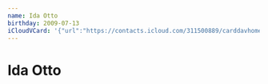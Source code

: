 ```yaml
---
name: Ida Otto
birthday: 2009-07-13
iCloudVCard: '{"url":"https://contacts.icloud.com/311500889/carddavhome/card/3B962053-1CFE-43BE-A51C-3C99CB5BBD8B.vcf","etag":"\"kmfha5rh\"","data":"BEGIN:VCARD\r\nVERSION:3.0\r\nFN:\r\nN:Otto;Ida;;;\r\nUID:EFA7D922-C78D-4162-B605-9FE886B6AC2B\r\nBDAY;VALUE=date:2009-07-13\r\nPRODID:ez-vcard 0.9.13-fc\r\nREV:2025-04-03T22:16:51Z\r\nORG:;\r\nEND:VCARD"}'
---
```

# Ida Otto